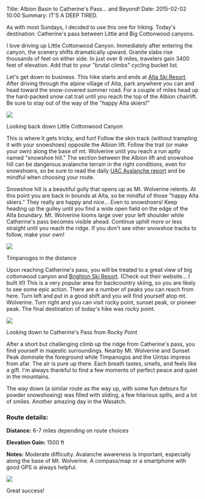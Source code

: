 Title: Albion Basin to Catherine's Pass... and Beyond!
Date: 2015-02-02 10:00
Summary: IT'S A DEEP TIRED.

As with most Sundays, I decided to use this one for hiking. Today's destination: Catherine's pass between Little and Big Cottonwood canyons.

I love driving up Little Cottonwood Canyon. Immediately after entering the canyon, the scenery shifts dramatically upward. Granite slabs rise thousands of feet on either side. In just over 8 miles, travelers gain 3400 feet of elevation. Add that to your "brutal climbs" cycling bucket list.

Let's get down to business. This hike starts and ends at <a href="http://www.alta.com" target="_blank">Alta Ski Resort</a>. After driving through the alpine village of Alta, park anywhere you can and head toward the snow-covered summer road. For a couple of miles head up the hard-packed snow cat trail until you reach the top of the Albion chairlift. Be sure to stay out of the way of the "happy Alta skiers!"

<a class="fresco" href="{filename}/images/20150201_131147.jpg"><img class="cap" src="{filename}/images/20150201_131147.jpg" /></a>
<div class="img_cap"><p>Looking back down Little Cottonwood Canyon</p></div>

This is where it gets tricky, and fun! Follow the skin track (without trampling it with your snowshoes) opposite the Albion lift. Follow the trail (or make your own) along the base of mt. Wolverine until you reach a run aptly named "snowshoe hill." The section between the Albion lift and snowshoe hill can be dangerous avalanche terrain in the right conditions, even for snowshoers, so be sure to read the daily <a href="http://www.utahavalanchecenter.org/" target="_blank">UAC Avalanche report</a> and be mindful when choosing your route.

Snowshoe hill is a beautiful gully that opens up as Mt. Wolverine relents. At this point you are back in bounds at Alta, so be mindful of those "happy Alta skiers." They really are happy and nice... Even to snowshoers! Keep heading up the gulley until you find a wide open field on the edge of the Alta boundary. Mt. Wolverine looms large over your left shoulder while Catherine's pass becomes visible ahead. Continue uphill more or less straight until you reach the ridge. If you don't see other snowshoe tracks to follow, make your own!

<a class="fresco" href="{filename}/images/20150201_130728.jpg"><img class="cap" src="{filename}/images/20150201_130728.jpg" /></a>
<div class="img_cap"><p>Timpanogos in the distance</p></div>

Upon reaching Catherine's pass, you will be treated to a great view of big cottonwood canyon and <a href="http://www.brightonresort.com/" target="_blank">Brighton Ski Resort</a>. (Check out their website... I built it!) This is a very popular area for backcountry skiing, so you are likely to see some epic action. There are a number of peaks you can reach from here. Turn left and put in a good shift and you will find yourself atop mt. Wolverine. Turn right and you can visit rocky point, sunset peak, or pioneer peak. The final destination of today's hike was rocky point.

<a class="fresco" href="{filename}/images/20150201_131411.jpg"><img class="cap" src="{filename}/images/20150201_131411.jpg" /></a>
<div class="img_cap"><p>Looking down to Catherine&#039;s Pass from Rocky Point</p></div>

After a short but challenging climb up the ridge from Catherine's pass, you find yourself in majestic surroundings. Nearby Mt. Wolverine and Sunset Peak dominate the foreground while Timpanogos and the Uintas impress from afar. The air is pure up there. Each breath tastes, smells, and feels like a gift. I'm always thankful to find a few moments of perfect peace and quiet in the mountains.

The way down (a similar route as the way up, with some fun detours for powder snowshoeing) was filled with sliding, a few hilarious spills, and a lot of smiles. Another amazing day in the Wasatch.

### Route details:

**Distance:** 6-7 miles depending on route choices

**Elevation Gain:** 1500 ft

**Notes:** Moderate difficulty. Avalanche awareness is important, especially along the base of Mt. Wolverine. A compass/map or a smartphone with good GPS is always helpful.

<a class="fresco" href="{filename}/images/20150201_130858.jpg"><img class="cap" src="{filename}/images/20150201_130858.jpg" /></a>
<div class="img_cap"><p>Great success!</p></div>